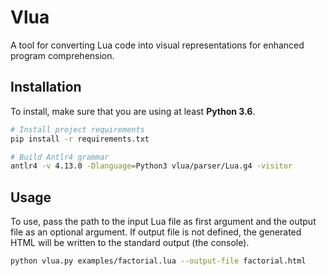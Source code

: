 # Vlua

A tool for converting Lua code into visual representations for enhanced program comprehension.

## Installation

To install, make sure that you are using at least **Python 3.6**.

```bash
# Install project requirements
pip install -r requirements.txt

# Build Antlr4 grammar
antlr4 -v 4.13.0 -Dlanguage=Python3 vlua/parser/Lua.g4 -visitor
```

## Usage

To use, pass the path to the input Lua file as first argument and the output file as an optional argument. If output file is not defined, the generated HTML will be written to the standard output (the console).

```bash
python vlua.py examples/factorial.lua --output-file factorial.html
```